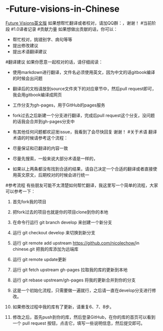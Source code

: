 # -Future-visions-in-Chinese
[Future Visions英文版](http://news.microsoft.com/futurevisions/?from=singlemessage&isappinstalled=0)
如果想帮忙翻译或者校对，请加QQ群：，谢谢！
#当前阶段
#1.0译者记录
#贡献力量
如果想做出贡献的话，你可以：

* 帮忙校对，挑错别字、病句等等
* 提出修改建议
* 提出术语翻译建议

#翻译建议
如果你愿意一起校对的话，请仔细阅读：

* 使用markdown进行翻译，文件名必须使用英文，因为中文的话gitbook编译的时候会出问题
* 翻译后的文档请放到source文件夹下的对应章节中，然后pull request即可，我会用gitbook编译成网页
* 工作分支为gh-pages，用于GitHub的pages服务
* fork过去之后新建一个分支进行翻译，完成后pull request这个分支，没问题的话我会合并到gh-pages分支中
* 有其他任何问题都欢迎发issue，我看到了会尽快回复
谢谢！
#关于术语
翻译术语的时候请参考这个流程：

* 尽量保证和已翻译的内容一致
* 尽量先搜索，一般来说大部分术语是一样的，
* 如果以上两条都没有找到合适的结果，请自己决定一个合适的翻译或者直接使用英文原文，后期校对的时候会进行统一

#参考流程
有些朋友可能不太清楚如何帮忙翻译，我这里写一个简单的流程，大家可以参考一下：

1. 首先fork我的项目
2. 把fork过去的项目也就是你的项目clone到你的本地
3. 在命令行运行 git branch develop 来创建一个新分支
4. 运行 git checkout develop 来切换到新分支
5. 运行 git remote add upstream https://github.com/nicolechow/<future visions>in chinese.git 把我的库添加为远端库
6. 运行 git remote update更新
7. 运行 git fetch upstream gh-pages 拉取我的库的更新到本地
8. 运行 git rebase upstream/gh-pages 将我的更新合并到你的分支
9. 这是一个初始化流程，只需要做一遍就行，之后请一直在develop分支进行修改。
10. 如果修改过程中我的库有了更新，请重复6、7、8步。

11. 修改之后，首先push到你的库，然后登录GitHub，在你的库的首页可以看到一个 pull request 按钮，点击它，填写一些说明信息，然后提交即可。

